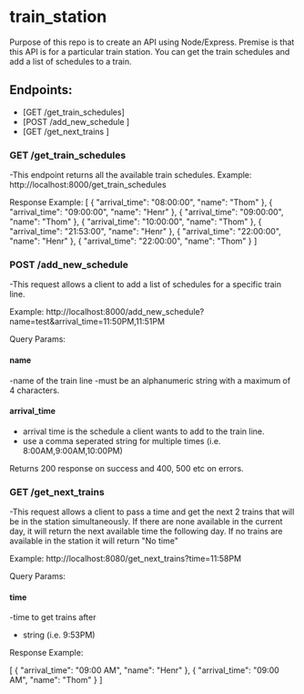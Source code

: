 # train_station

Purpose of this repo is to create an API using Node/Express. Premise is that this API is for a particular train station. You can get the train schedules and add a list of schedules to a train.

## Endpoints:
- [GET /get_train_schedules] 
- [POST /add_new_schedule ]
- [GET /get_next_trains ]

### GET /get_train_schedules
-This endpoint returns all the available train schedules.
Example: http://localhost:8000/get_train_schedules

Response Example:
[
    {
        "arrival_time": "08:00:00",
        "name": "Thom"
    },
    {
        "arrival_time": "09:00:00",
        "name": "Henr"
    },
    {
        "arrival_time": "09:00:00",
        "name": "Thom"
    },
    {
        "arrival_time": "10:00:00",
        "name": "Thom"
    },
    {
        "arrival_time": "21:53:00",
        "name": "Henr"
    },
    {
        "arrival_time": "22:00:00",
        "name": "Henr"
    },
    {
        "arrival_time": "22:00:00",
        "name": "Thom"
    }
]

### POST /add_new_schedule
-This request allows a client to add a list of schedules for a specific train line.

Example: http://localhost:8000/add_new_schedule?name=test&arrival_time=11:50PM,11:51PM

Query Params:
#### name
-name of the train line
-must be an alphanumeric string with a maximum of 4 characters.
#### arrival_time
- arrival time is the schedule a client wants to add to the train line.
- use a comma seperated string for multiple times (i.e. 8:00AM,9:00AM,10:00PM)

Returns 200 response on success and 400, 500 etc on errors.

### GET /get_next_trains
-This request allows a client to pass a time and get the next 2 trains that will be in the station simultaneously. If there are none available in the current day, it will return the next available time the following day. If no trains are available in the station it will return "No time"

Example: 
http://localhost:8080/get_next_trains?time=11:58PM

Query Params:
#### time
-time to get trains after
- string (i.e. 9:53PM)

Response Example:

[
    {
        "arrival_time": "09:00 AM",
        "name": "Henr"
    },
    {
        "arrival_time": "09:00 AM",
        "name": "Thom"
    }
]
